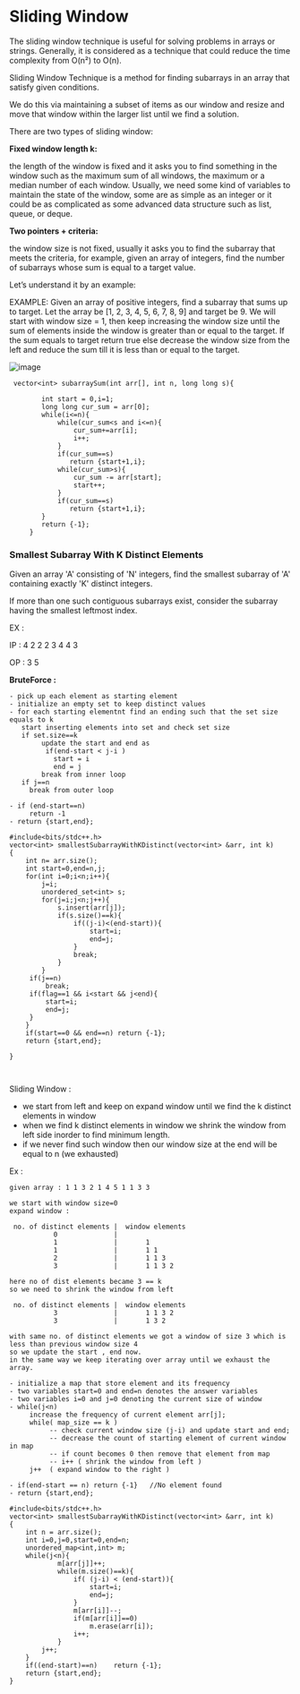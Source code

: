 # Sliding Window

The sliding window technique is useful for solving problems in arrays or strings. Generally, it is considered as a technique 
that could reduce the time complexity from O(n²) to O(n).

Sliding Window Technique is a method for finding subarrays in an array that satisfy given conditions.

We do this via maintaining a subset of items as our window and resize and move that window within the larger list until we find a solution.


There are two types of sliding window:

**Fixed window length k:**

the length of the window is fixed and it asks you to find something in the window such as the maximum sum of all windows, 
the maximum or a median number of each window. Usually, we need some kind of variables to maintain the state of the window, some are as simple 
as an integer or it could be as complicated as some advanced data structure such as list, queue, or deque.

**Two pointers + criteria:**

the window size is not fixed, usually it asks you to find the subarray that meets the criteria, 
for example, given an array of integers, find the number of subarrays whose sum is equal to a target value.


Let’s understand it by an example:

EXAMPLE: 
Given an array of positive integers, find a subarray that sums up to target. Let the array be [1, 2, 3, 4, 5, 6, 7, 8, 9] and target be 9.
We will start with window size = 1, then keep increasing the window size until the sum of elements inside the window is greater than or equal to the target.
If the sum equals to target return true else decrease the window size from the left and reduce the sum till it is less than or equal to the target.

![image](https://user-images.githubusercontent.com/93826731/174137451-edc0321f-3f15-442f-bebb-0c7376919c75.png)

```
 vector<int> subarraySum(int arr[], int n, long long s){
        
        int start = 0,i=1;
        long long cur_sum = arr[0];
        while(i<=n){
            while(cur_sum<s and i<=n){
                cur_sum+=arr[i];
                i++;
            }
            if(cur_sum==s)
               return {start+1,i};
            while(cur_sum>s){
                cur_sum -= arr[start];
                start++;
            }
            if(cur_sum==s)
               return {start+1,i};
        }
        return {-1};
     }

```


### Smallest Subarray With K Distinct Elements

Given an array 'A' consisting of 'N' integers, find the smallest subarray of 'A' containing exactly 'K' distinct integers.

If more than one such contiguous subarrays exist, consider the subarray having the smallest leftmost index.

EX :

IP  :  4 2 2 2 3 4 4 3 

OP  : 3 5

**BruteForce :**
```
- pick up each element as starting element
- initialize an empty set to keep distinct values
- for each starting elementnt find an ending such that the set size equals to k
   start inserting elements into set and check set size
   if set.size==k 
        update the start and end as 
         if(end-start < j-i )
           start = i
           end = j
        break from inner loop
   if j==n 
     break from outer loop
    
- if (end-start==n)
     return -1
- return {start,end};
```

```
#include<bits/stdc++.h>
vector<int> smallestSubarrayWithKDistinct(vector<int> &arr, int k)
{
    int n= arr.size();
    int start=0,end=n,j;
    for(int i=0;i<n;i++){
        j=i;
        unordered_set<int> s;
        for(j=i;j<n;j++){
            s.insert(arr[j]);
            if(s.size()==k){
                if((j-i)<(end-start)){
                    start=i;
                    end=j;
                }
                break;
            }
        }
     if(j==n)
         break;
     if(flag==1 && i<start && j<end){
         start=i;
         end=j;
     }
    }
    if(start==0 && end==n) return {-1};
    return {start,end};

}



```


Sliding Window : 
 - we start from left and keep on expand window until we find the k distinct elements in window
 - when we find k distinct elements in window we shrink the window from left side inorder to find minimum length.
 - if we never find such window then our window size at the end will be equal to n (we exhausted)
 
 Ex : 
 ```
 given array : 1 1 3 2 1 4 5 1 1 3 3 
 
 we start with window size=0
 expand window : 
 
  no. of distinct elements |  window elements
            0              |       
            1              |       1
            1              |       1 1
            2              |       1 1 3
            3              |       1 1 3 2
            
here no of dist elements became 3 == k 
so we need to shrink the window from left 

  no. of distinct elements |  window elements
            3              |       1 1 3 2
            3              |       1 3 2
            
 with same no. of distinct elements we got a window of size 3 which is less than previous window size 4
 so we update the start , end now.
 in the same way we keep iterating over array until we exhaust the array.
```
```
- initialize a map that store element and its frequency
- two variables start=0 and end=n denotes the answer variables
- two variables i=0 and j=0 denoting the current size of window
- while(j<n) 
     increase the frequency of current element arr[j];
     while( map_size == k )
          -- check current window size (j-i) and update start and end;
          -- decrease the count of starting element of current window in map
          -- if count becomes 0 then remove that element from map
          -- i++ ( shrink the window from left )
     j++  ( expand window to the right )
     
- if(end-start == n) return {-1}   //No element found
- return {start,end};

```



```
#include<bits/stdc++.h>
vector<int> smallestSubarrayWithKDistinct(vector<int> &arr, int k)
{
    int n = arr.size();
    int i=0,j=0,start=0,end=n;
    unordered_map<int,int> m;
    while(j<n){
            m[arr[j]]++;
            while(m.size()==k){
                if( (j-i) < (end-start)){
                    start=i;
                    end=j;
                }
                m[arr[i]]--;
                if(m[arr[i]]==0)
                    m.erase(arr[i]);
                i++;
            }
        j++;
    }
    if((end-start)==n)    return {-1};
    return {start,end};
}

```

